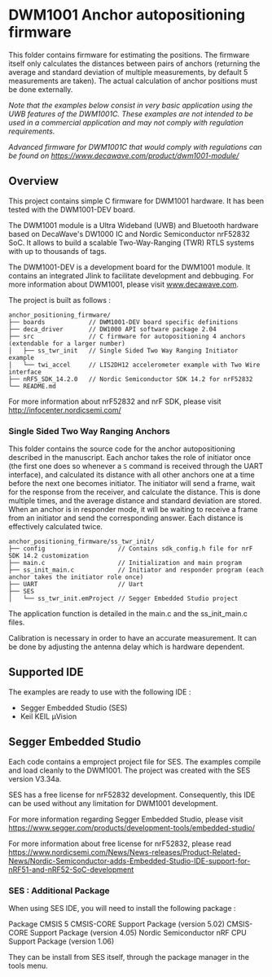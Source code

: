 # DWM1001 Anchor autopositioning firmware

This folder contains firmware for estimating the positions. The firmware itself only calculates the distances between pairs of anchors (returning the average and standard deviation of multiple measurements, by default 5 measurements are taken). The actual calculation of anchor positions must be done externally.

*Note that the examples below consist in very basic application using the UWB features of the DWM1001C. These examples are not intended to be used in a commercial application and may not comply with regulation requirements.*

*Advanced firmware for DWM1001C that would comply with regulations can be found on https://www.decawave.com/product/dwm1001-module/*

## Overview

This project contains simple C firmware for DWM1001 hardware. It has been tested with the DWM1001-DEV board.

The DWM1001 module is a Ultra Wideband (UWB) and Bluetooth hardware based on DecaWave's DW1000 IC and Nordic Semiconductor nrF52832 SoC. It allows to build a scalable Two-Way-Ranging (TWR) RTLS systems with up to thousands of tags. 

The DWM1001-DEV is a development board for the DWM1001 module. It contains an integrated Jlink to facilitate development and debbuging. For more information about DWM1001, please visit www.decawave.com.

The project is built as follows : 
```
anchor_positioning_firmware/
├── boards            // DWM1001-DEV board specific definitions
├── deca_driver       // DW1000 API software package 2.04 
├── src               // C firmware for autopositioning 4 anchors (extendable for a larger number)
│   ├── ss_twr_init   // Single Sided Two Way Ranging Initiator example
│   └── twi_accel     // LIS2DH12 accelerometer example with Two Wire interface 
├── nRF5_SDK_14.2.0   // Nordic Semiconductor SDK 14.2 for nrF52832
└── README.md
```

For more information about nrF52832 and nrF SDK, please visit http://infocenter.nordicsemi.com/

### Single Sided Two Way Ranging Anchors

This folder contains the source code for the anchor autopositioning described in the manuscript. Each anchor takes the role of initiator once (the first one does so whenever a `S` command is received through the UART interface), and calculated its distance with all other anchors one at a time before the next one becomes initiator. The initiator will send a frame, wait for the response from the receiver, and calculate the distance. This is done multiple times, and the average distance and standard deviation are stored. When an anchor is in responder mode, it will be waiting to receive a frame from an initiator and send the corresponding answer. Each distance is effectively calculated twice.

```
anchor_positioning_firmware/ss_twr_init/
├── config                    // Contains sdk_config.h file for nrF SDK 14.2 customization
├── main.c                    // Initialization and main program
├── ss_init_main.c            // Initiator and responder program (each anchor takes the initiator role once)
├── UART                      // Uart 
├── SES
│   └── ss_twr_init.emProject // Segger Embedded Studio project
```
The application function is detailed in the main.c and the ss_init_main.c files. 

Calibration is necessary in order to have an accurate measurement. It can be done by adjusting the antenna delay which is hardware dependent. 


## Supported IDE

The examples are ready to use with the following IDE :
* Segger Embedded Studio (SES)
* Keil KEIL µVision

## Segger Embedded Studio

Each code contains a emproject project file for SES. The examples compile and load cleanly to the DWM1001.
The project was created with the SES version V3.34a. 

SES has a free license for nrF52832 development. Consequently, this IDE can be used without any limitation for DWM1001 development.

For more information regarding Segger Embedded Studio, please visit https://www.segger.com/products/development-tools/embedded-studio/

For more information about free license for nrF52832, please read https://www.nordicsemi.com/News/News-releases/Product-Related-News/Nordic-Semiconductor-adds-Embedded-Studio-IDE-support-for-nRF51-and-nRF52-SoC-development

### SES : Additional Package

When using SES IDE, you will need to install the following package :

Package
CMSIS 5 CMSIS-CORE Support Package (version 5.02)
CMSIS-CORE Support Package (version 4.05)
Nordic Semiconductor nRF CPU Support Package (version 1.06)

They can be install from SES itself, through the package manager in the tools menu. 







